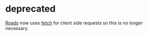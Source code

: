 # deprecated

[Roads](https://github.com/Dashron/roads) now uses [fetch](https://developer.mozilla.org/en-US/docs/Web/API/Fetch_API) for client side requests so this is no longer necessary.

